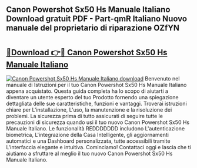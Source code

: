 ## Canon Powershot Sx50 Hs Manuale Italiano Download gratuit PDF - Part-qmR Italiano Nuovo manuale del proprietario di riparazione OZfYN

# <h2><a href="http://dfaczpf.blite.top/?on=Canon+Powershot+Sx50+Hs+Manuale+Italiano">🔗Download 👉🔴 Canon Powershot Sx50 Hs Manuale Italiano</a></h2>

[![Canon Powershot Sx50 Hs Manuale Italiano download](https://i.imgur.com/lujVjoI.png)](http://dfaczpf.blite.top/?on=Canon+Powershot+Sx50+Hs+Manuale+Italiano)
Benvenuto nel manuale di Istruzioni per il tuo Canon Powershot Sx50 Hs Manuale Italiano appena acquistato. Questa guida completa ha lo scopo di aiutarti a diventare un utente esperto del tuo Prodotto fornendo una spiegazione dettagliata delle sue caratteristiche, funzioni e vantaggi. Troverai istruzioni chiare per L'installazione, L'uso, la manutenzione e la risoluzione dei problemi. La sicurezza prima di tutto assicurati di seguire tutte le precauzioni di sicurezza quando usi il tuo nuovo Canon Powershot Sx50 Hs Manuale Italiano. Le funzionalità REDDDDDDD includono L'autenticazione biometrica, L'integrazione della Casa Intelligente, gli aggiornamenti automatici e una Dashboard personalizzata, tutte accessibili tramite L'interfaccia elegante e intuitiva. Cominciamo! Contattaci oggi e lascia che ti aiutiamo a sfruttare al meglio il tuo nuovo Canon Powershot Sx50 Hs Manuale Italiano.
